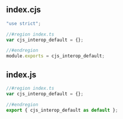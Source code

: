 ## index.cjs

```cjs
"use strict";

//#region index.ts
var cjs_interop_default = {};

//#endregion
module.exports = cjs_interop_default;
```
## index.js

```js
//#region index.ts
var cjs_interop_default = {};

//#endregion
export { cjs_interop_default as default };
```